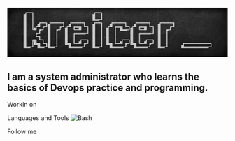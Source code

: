 [![Header](https://github.com/kreicer/kreicer/blob/main/assets/header.png)](https://www.linkedin.com/in/lulukreicer/)

## I am a system administrator who learns the basics of Devops practice and programming.

Workin on

Languages and Tools
![Bash](https://img.shields.io/badge/-Bash-282828?style=for-the-badge&logo=bash)

Follow me
